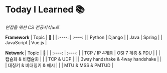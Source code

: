 # Today I Learned 📚

*면접을 위한 CS 전공지식노트*

**Framework**
| Topic | 🏡 |
| :----: | :----: |
| Python | Django |
| Java   | Spring | 
| JavaScript |  Vue.js  | 


**Network**
| Topic | 📖 |
| :----: | :----: |
| TCP / IP 4계층 | OSI 7 계층 & PDU |
|    | 캡슐화 & 비캡슐화 |
|      | TCP & UDP |
|      | 3way handshake & 4way handshake |
|      | 대칭키 & 비대칭키 & 해시 |
|    |  MTU & MSS & PMTUD |
